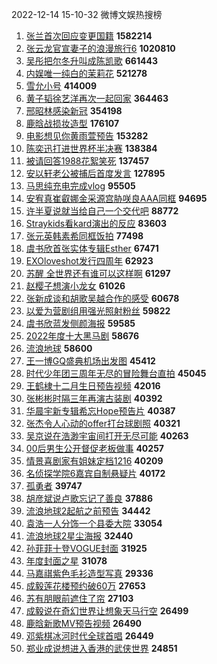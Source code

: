 2022-12-14 15-10-32 微博文娱热搜榜

1. [张兰首次回应变更国籍](https://s.weibo.com//weibo?q=%23%E5%BC%A0%E5%85%B0%E9%A6%96%E6%AC%A1%E5%9B%9E%E5%BA%94%E5%8F%98%E6%9B%B4%E5%9B%BD%E7%B1%8D%23&Refer=top)  **1582214**
2. [张云龙官宣妻子的浪漫旅行6](https://s.weibo.com//weibo?q=%23%E5%BC%A0%E4%BA%91%E9%BE%99%E5%AE%98%E5%AE%A3%E5%A6%BB%E5%AD%90%E7%9A%84%E6%B5%AA%E6%BC%AB%E6%97%85%E8%A1%8C6%23&Refer=top)  **1020810**
3. [吴彤把尔冬升叫成陈凯歌](https://s.weibo.com//weibo?q=%23%E5%90%B4%E5%BD%A4%E6%8A%8A%E5%B0%94%E5%86%AC%E5%8D%87%E5%8F%AB%E6%88%90%E9%99%88%E5%87%AF%E6%AD%8C%23&Refer=top)  **661443**
4. [内娱唯一纯白的茉莉花](https://s.weibo.com//weibo?q=%23%E5%86%85%E5%A8%B1%E5%94%AF%E4%B8%80%E7%BA%AF%E7%99%BD%E7%9A%84%E8%8C%89%E8%8E%89%E8%8A%B1%23&Refer=top)  **521278**
5. [雪允小号](https://s.weibo.com//weibo?q=%23%E9%9B%AA%E5%85%81%E5%B0%8F%E5%8F%B7%23&Refer=top)  **414009**
6. [黄子韬徐艺洋再次一起回家](https://s.weibo.com//weibo?q=%23%E9%BB%84%E5%AD%90%E9%9F%AC%E5%BE%90%E8%89%BA%E6%B4%8B%E5%86%8D%E6%AC%A1%E4%B8%80%E8%B5%B7%E5%9B%9E%E5%AE%B6%23&Refer=top)  **364463**
7. [邢昭林感染新冠](https://s.weibo.com//weibo?q=%23%E9%82%A2%E6%98%AD%E6%9E%97%E6%84%9F%E6%9F%93%E6%96%B0%E5%86%A0%23&Refer=top)  **354198**
8. [鹿晗战损妆造型](https://s.weibo.com//weibo?q=%23%E9%B9%BF%E6%99%97%E6%88%98%E6%8D%9F%E5%A6%86%E9%80%A0%E5%9E%8B%23&Refer=top)  **176107**
9. [电影想见你黄雨萱预告](https://s.weibo.com//weibo?q=%23%E7%94%B5%E5%BD%B1%E6%83%B3%E8%A7%81%E4%BD%A0%E9%BB%84%E9%9B%A8%E8%90%B1%E9%A2%84%E5%91%8A%23&Refer=top)  **153282**
10. [陈奕迅打进世界杯半决赛](https://s.weibo.com//weibo?q=%23%E9%99%88%E5%A5%95%E8%BF%85%E6%89%93%E8%BF%9B%E4%B8%96%E7%95%8C%E6%9D%AF%E5%8D%8A%E5%86%B3%E8%B5%9B%23&Refer=top)  **138384**
11. [被请回答1988花絮笑死](https://s.weibo.com//weibo?q=%23%E8%A2%AB%E8%AF%B7%E5%9B%9E%E7%AD%941988%E8%8A%B1%E7%B5%AE%E7%AC%91%E6%AD%BB%23&Refer=top)  **137457**
12. [安以轩老公被捕后首度发言](https://s.weibo.com//weibo?q=%23%E5%AE%89%E4%BB%A5%E8%BD%A9%E8%80%81%E5%85%AC%E8%A2%AB%E6%8D%95%E5%90%8E%E9%A6%96%E5%BA%A6%E5%8F%91%E8%A8%80%23&Refer=top)  **127895**
13. [马思纯充电完成vlog](https://s.weibo.com//weibo?q=%23%E9%A9%AC%E6%80%9D%E7%BA%AF%E5%85%85%E7%94%B5%E5%AE%8C%E6%88%90vlog%23&Refer=top)  **95505**
14. [安宥真崔叡娜金采源宫胁咲良AAA同框](https://s.weibo.com//weibo?q=%23%E5%AE%89%E5%AE%A5%E7%9C%9F%E5%B4%94%E5%8F%A1%E5%A8%9C%E9%87%91%E9%87%87%E6%BA%90%E5%AE%AB%E8%83%81%E5%92%B2%E8%89%AFAAA%E5%90%8C%E6%A1%86%23&Refer=top)  **94695**
15. [许半夏说就当给自己一个交代吧](https://s.weibo.com//weibo?q=%23%E8%AE%B8%E5%8D%8A%E5%A4%8F%E8%AF%B4%E5%B0%B1%E5%BD%93%E7%BB%99%E8%87%AA%E5%B7%B1%E4%B8%80%E4%B8%AA%E4%BA%A4%E4%BB%A3%E5%90%A7%23&Refer=top)  **88772**
16. [Straykids看kard演出的反应](https://s.weibo.com//weibo?q=%23Straykids%E7%9C%8Bkard%E6%BC%94%E5%87%BA%E7%9A%84%E5%8F%8D%E5%BA%94%23&Refer=top)  **83603**
17. [张元英韩素希同框饭拍](https://s.weibo.com//weibo?q=%23%E5%BC%A0%E5%85%83%E8%8B%B1%E9%9F%A9%E7%B4%A0%E5%B8%8C%E5%90%8C%E6%A1%86%E9%A5%AD%E6%8B%8D%23&Refer=top)  **77498**
18. [虞书欣首张实体专辑Esther](https://s.weibo.com//weibo?q=%23%E8%99%9E%E4%B9%A6%E6%AC%A3%E9%A6%96%E5%BC%A0%E5%AE%9E%E4%BD%93%E4%B8%93%E8%BE%91Esther%23&Refer=top)  **67471**
19. [EXOloveshot发行四周年](https://s.weibo.com//weibo?q=%23EXOloveshot%E5%8F%91%E8%A1%8C%E5%9B%9B%E5%91%A8%E5%B9%B4%23&Refer=top)  **62923**
20. [苏醒 全世界还有谁可以这样啊](https://s.weibo.com//weibo?q=%E8%8B%8F%E9%86%92%20%E5%85%A8%E4%B8%96%E7%95%8C%E8%BF%98%E6%9C%89%E8%B0%81%E5%8F%AF%E4%BB%A5%E8%BF%99%E6%A0%B7%E5%95%8A&Refer=top)  **61297**
21. [赵樱子想演小龙女](https://s.weibo.com//weibo?q=%23%E8%B5%B5%E6%A8%B1%E5%AD%90%E6%83%B3%E6%BC%94%E5%B0%8F%E9%BE%99%E5%A5%B3%23&Refer=top)  **61026**
22. [张新成谈和胡歌吴越合作的感受](https://s.weibo.com//weibo?q=%23%E5%BC%A0%E6%96%B0%E6%88%90%E8%B0%88%E5%92%8C%E8%83%A1%E6%AD%8C%E5%90%B4%E8%B6%8A%E5%90%88%E4%BD%9C%E7%9A%84%E6%84%9F%E5%8F%97%23&Refer=top)  **60678**
23. [以爱为营剧组用强光照射粉丝](https://s.weibo.com//weibo?q=%23%E4%BB%A5%E7%88%B1%E4%B8%BA%E8%90%A5%E5%89%A7%E7%BB%84%E7%94%A8%E5%BC%BA%E5%85%89%E7%85%A7%E5%B0%84%E7%B2%89%E4%B8%9D%23&Refer=top)  **59822**
24. [虞书欣蓝发侧颜海报](https://s.weibo.com//weibo?q=%23%E8%99%9E%E4%B9%A6%E6%AC%A3%E8%93%9D%E5%8F%91%E4%BE%A7%E9%A2%9C%E6%B5%B7%E6%8A%A5%23&Refer=top)  **59585**
25. [2022年度十大黑马剧](https://s.weibo.com//weibo?q=%232022%E5%B9%B4%E5%BA%A6%E5%8D%81%E5%A4%A7%E9%BB%91%E9%A9%AC%E5%89%A7%23&Refer=top)  **58676**
26. [流浪地球](https://s.weibo.com//weibo?q=%E6%B5%81%E6%B5%AA%E5%9C%B0%E7%90%83&Refer=top)  **58600**
27. [王一博GQ盛典机场出发图](https://s.weibo.com//weibo?q=%23%E7%8E%8B%E4%B8%80%E5%8D%9AGQ%E7%9B%9B%E5%85%B8%E6%9C%BA%E5%9C%BA%E5%87%BA%E5%8F%91%E5%9B%BE%23&Refer=top)  **45412**
28. [时代少年团三周年无尽的冒险舞台直拍](https://s.weibo.com//weibo?q=%23%E6%97%B6%E4%BB%A3%E5%B0%91%E5%B9%B4%E5%9B%A2%E4%B8%89%E5%91%A8%E5%B9%B4%E6%97%A0%E5%B0%BD%E7%9A%84%E5%86%92%E9%99%A9%E8%88%9E%E5%8F%B0%E7%9B%B4%E6%8B%8D%23&Refer=top)  **45045**
29. [王鹤棣十二月生日预告视频](https://s.weibo.com//weibo?q=%23%E7%8E%8B%E9%B9%A4%E6%A3%A3%E5%8D%81%E4%BA%8C%E6%9C%88%E7%94%9F%E6%97%A5%E9%A2%84%E5%91%8A%E8%A7%86%E9%A2%91%23&Refer=top)  **42016**
30. [张彬彬时隔三年再演古装剧](https://s.weibo.com//weibo?q=%23%E5%BC%A0%E5%BD%AC%E5%BD%AC%E6%97%B6%E9%9A%94%E4%B8%89%E5%B9%B4%E5%86%8D%E6%BC%94%E5%8F%A4%E8%A3%85%E5%89%A7%23&Refer=top)  **40392**
31. [华晨宇新专辑希忘Hope预告片](https://s.weibo.com//weibo?q=%23%E5%8D%8E%E6%99%A8%E5%AE%87%E6%96%B0%E4%B8%93%E8%BE%91%E5%B8%8C%E5%BF%98Hope%E9%A2%84%E5%91%8A%E7%89%87%23&Refer=top)  **40387**
32. [张杰令人心动的offer打台球剧照](https://s.weibo.com//weibo?q=%23%E5%BC%A0%E6%9D%B0%E4%BB%A4%E4%BA%BA%E5%BF%83%E5%8A%A8%E7%9A%84offer%E6%89%93%E5%8F%B0%E7%90%83%E5%89%A7%E7%85%A7%23&Refer=top)  **40321**
33. [吴京说在浩渺宇宙间打开无尽可能](https://s.weibo.com//weibo?q=%23%E5%90%B4%E4%BA%AC%E8%AF%B4%E5%9C%A8%E6%B5%A9%E6%B8%BA%E5%AE%87%E5%AE%99%E9%97%B4%E6%89%93%E5%BC%80%E6%97%A0%E5%B0%BD%E5%8F%AF%E8%83%BD%23&Refer=top)  **40263**
34. [00后男生公开督促老板做事](https://s.weibo.com//weibo?q=%2300%E5%90%8E%E7%94%B7%E7%94%9F%E5%85%AC%E5%BC%80%E7%9D%A3%E4%BF%83%E8%80%81%E6%9D%BF%E5%81%9A%E4%BA%8B%23&Refer=top)  **40257**
35. [情景喜剧家有姐妹定档1216](https://s.weibo.com//weibo?q=%23%E6%83%85%E6%99%AF%E5%96%9C%E5%89%A7%E5%AE%B6%E6%9C%89%E5%A7%90%E5%A6%B9%E5%AE%9A%E6%A1%A31216%23&Refer=top)  **40209**
36. [名侦探学院6嘉宾自制悬疑片](https://s.weibo.com//weibo?q=%23%E5%90%8D%E4%BE%A6%E6%8E%A2%E5%AD%A6%E9%99%A26%E5%98%89%E5%AE%BE%E8%87%AA%E5%88%B6%E6%82%AC%E7%96%91%E7%89%87%23&Refer=top)  **40172**
37. [孤勇者](https://s.weibo.com//weibo?q=%E5%AD%A4%E5%8B%87%E8%80%85&Refer=top)  **39747**
38. [胡彦斌说卢歌忘记了善良](https://s.weibo.com//weibo?q=%23%E8%83%A1%E5%BD%A6%E6%96%8C%E8%AF%B4%E5%8D%A2%E6%AD%8C%E5%BF%98%E8%AE%B0%E4%BA%86%E5%96%84%E8%89%AF%23&Refer=top)  **37886**
39. [流浪地球2起航之前预告](https://s.weibo.com//weibo?q=%23%E6%B5%81%E6%B5%AA%E5%9C%B0%E7%90%832%E8%B5%B7%E8%88%AA%E4%B9%8B%E5%89%8D%E9%A2%84%E5%91%8A%23&Refer=top)  **34442**
40. [袁浩一人分饰一个县委大院](https://s.weibo.com//weibo?q=%23%E8%A2%81%E6%B5%A9%E4%B8%80%E4%BA%BA%E5%88%86%E9%A5%B0%E4%B8%80%E4%B8%AA%E5%8E%BF%E5%A7%94%E5%A4%A7%E9%99%A2%23&Refer=top)  **33054**
41. [流浪地球2星尘海报](https://s.weibo.com//weibo?q=%23%E6%B5%81%E6%B5%AA%E5%9C%B0%E7%90%832%E6%98%9F%E5%B0%98%E6%B5%B7%E6%8A%A5%23&Refer=top)  **32440**
42. [孙菲菲十登VOGUE封面](https://s.weibo.com//weibo?q=%23%E5%AD%99%E8%8F%B2%E8%8F%B2%E5%8D%81%E7%99%BBVOGUE%E5%B0%81%E9%9D%A2%23&Refer=top)  **31925**
43. [年度封面之星](https://s.weibo.com//weibo?q=%23%E5%B9%B4%E5%BA%A6%E5%B0%81%E9%9D%A2%E4%B9%8B%E6%98%9F%23&Refer=top)  **31078**
44. [马嘉祺紫色毛衫造型写真](https://s.weibo.com//weibo?q=%23%E9%A9%AC%E5%98%89%E7%A5%BA%E7%B4%AB%E8%89%B2%E6%AF%9B%E8%A1%AB%E9%80%A0%E5%9E%8B%E5%86%99%E7%9C%9F%23&Refer=top)  **29336**
45. [成毅莲花楼预约破60万](https://s.weibo.com//weibo?q=%23%E6%88%90%E6%AF%85%E8%8E%B2%E8%8A%B1%E6%A5%BC%E9%A2%84%E7%BA%A6%E7%A0%B460%E4%B8%87%23&Refer=top)  **27653**
46. [苏有朋眼前遮住了帘](https://s.weibo.com//weibo?q=%23%E8%8B%8F%E6%9C%89%E6%9C%8B%E7%9C%BC%E5%89%8D%E9%81%AE%E4%BD%8F%E4%BA%86%E5%B8%98%23&Refer=top)  **27103**
47. [成毅说在奇幻世界让想象天马行空](https://s.weibo.com//weibo?q=%23%E6%88%90%E6%AF%85%E8%AF%B4%E5%9C%A8%E5%A5%87%E5%B9%BB%E4%B8%96%E7%95%8C%E8%AE%A9%E6%83%B3%E8%B1%A1%E5%A4%A9%E9%A9%AC%E8%A1%8C%E7%A9%BA%23&Refer=top)  **26499**
48. [鹿晗新歌MV预告视频](https://s.weibo.com//weibo?q=%23%E9%B9%BF%E6%99%97%E6%96%B0%E6%AD%8CMV%E9%A2%84%E5%91%8A%E8%A7%86%E9%A2%91%23&Refer=top)  **26490**
49. [邓紫棋冰河时代全球首唱](https://s.weibo.com//weibo?q=%23%E9%82%93%E7%B4%AB%E6%A3%8B%E5%86%B0%E6%B2%B3%E6%97%B6%E4%BB%A3%E5%85%A8%E7%90%83%E9%A6%96%E5%94%B1%23&Refer=top)  **26449**
50. [郑业成说想进入香港的武侠世界](https://s.weibo.com//weibo?q=%23%E9%83%91%E4%B8%9A%E6%88%90%E8%AF%B4%E6%83%B3%E8%BF%9B%E5%85%A5%E9%A6%99%E6%B8%AF%E7%9A%84%E6%AD%A6%E4%BE%A0%E4%B8%96%E7%95%8C%23&Refer=top)  **24851**
